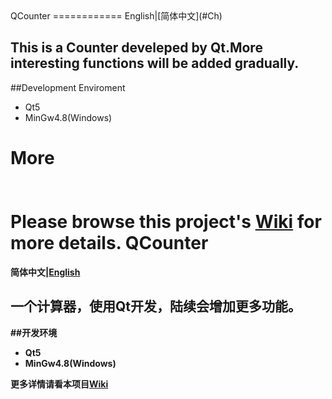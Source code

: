 <a name="En"/>
QCounter
============
English|[简体中文](#Ch)<br>

This is a Counter develeped by Qt.More interesting functions will be added gradually. 
---
##Development Enviroment
* Qt5
* MinGw4.8(Windows)
 
More 
<br>
<br>
<br>
<b>Please browse this project's [Wiki](../../wiki) for more details.<b>
<a name="Ch"/>
QCounter
=============
简体中文|[English](#En)<br>

一个计算器，使用Qt开发，陆续会增加更多功能。
---
##开发环境
* Qt5 
* MinGw4.8(Windows)

<b>更多详情请看本项目[Wiki](../../wiki)<b>
